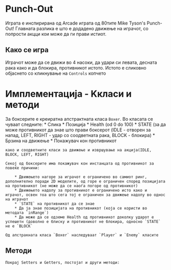 # Punch-Out
Играта е инспирирана од Arcade играта од 80тите Mike Tyson's Punch-Out!
Главната разлика е што е додадено движење на играчот, со попрости акцци кои може да ги прави истиот.

## Како се игра
Играчот може да се движи во 4 насоки, да удари си левата, десната рака како и да блокира, противникот истото.
Истото е сликовно објаснето со кликнување на `Controls` копчето


# Имплементација - Kкласи и методи
За боксерите е креиратна апстрактната класа `Boxer`. Во класата се чуваат следните:
	* Слика 
	* Позиција
	* Health (od 0 do 100)
	* STATE (за да може противникот да знае што прави боксерот (IDLE - отворен за напад, LEFT, RIGHT - удар со соодветната рака, BLOCK - блокира)
	* Брзина на движење
	* Покажувач кон противникот
	
	како и соодветните класи за движење и извршување на акција(IDLE, BLOCK, LEFT, RIGHT)
	
	Секој од боксерите има покажувач кон инстанцата од противникот за повеќе причини:
	
		* Движењето нагоре за играчот е ограничено во самиот ринг, дополнително поради 2D моделите, од горе е ограничен според позицијата на противникот (не може да се наоѓа погоре од противникот)
		* Движењето надолу за противникот е ограничено исто како и играчот, освен тоа што сега тој е ограничен за движење надолу во однос на играчот
		* `STATE` на противникот да се знае
		* Да ја знае позицијата на противникот (која се користи во методата `inRange`)
		* Да може да се одземе Health од противникот доколку ударот е успешетн (доволно е блиску и противникот не блокира, односно `STATE` не е `BLOCK`
		
	Од апстракната класа `Boxer` наследуваат `Player` и `Enemy` класите
		
## Методи

	Покрај Setters и Getters, постојат и други методи:
	
	